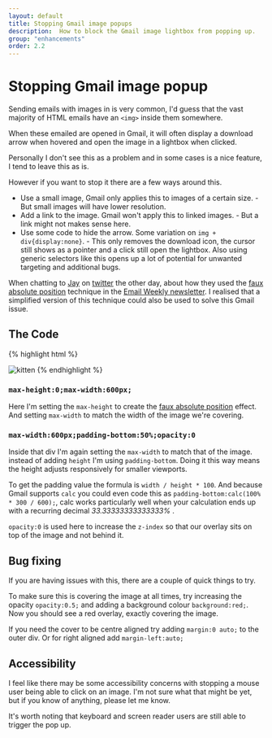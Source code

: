```yaml
---
layout: default
title: Stopping Gmail image popups
description:  How to block the Gmail image lightbox from popping up.
group: "enhancements"
order: 2.2
--- 
```


# Stopping Gmail image popup

Sending emails with images in is very common, I'd guess that the vast majority of HTML emails have an `<img>` inside them somewhere.

When these emailed are opened in Gmail, it will often display a download arrow when hovered and open the image in a lightbox when clicked.

Personally I don't see this as a problem and in some cases is a nice feature, I tend to leave this as is.

However if you want to stop it there are a few ways around this.  
* Use a small image, Gmail only applies this to images of a certain size. - But small images will have lower resolution.
* Add a link to the image.  Gmail won't apply this to linked images. - But a link might not makes sense here.
* Use some code to hide the arrow. Some variation on `img + div{display:none}`. - This only removes the download icon, the cursor still shows as a pointer and a click still open the lightbox.  Also using generic selectors like this opens up a lot of potential for unwanted targeting and additional bugs.

When chatting to [Jay](https://twitter.com/emailjay_) on [twitter](https://twitter.com/M_J_Robbins/status/1276554228710989825) the other day, about how they used the [faux absolute position](../email-enhancements/faux-absolute-position) technique in the [Email Weekly newsletter](http://emailweekly.co/). I realised that a simplified version of this  technique could also be used to solve this Gmail issue.

## The Code
{% highlight html %}
<div style="max-height:0;max-width:600px;">
  <div style="max-width:600px;padding-bottom:50%;opacity:0"></div>
</div>
<img src="https://placekitten.com/600/300" alt="kitten" style="max-width:100%;">
{% endhighlight %}

### `max-height:0;max-width:600px;`
Here I'm setting the `max-height` to create the [faux absolute position](../email-enhancements/faux-absolute-position) effect. And setting `max-width` to match the width of the image we're covering.

### `max-width:600px;padding-bottom:50%;opacity:0`
Inside that div I'm again setting the `max-width` to match that of the image.  instead of adding `height` I'm using `padding-bottom`.  Doing it this way means the height adjusts responsively for smaller viewports.  

To get the padding value the formula is `width / height * 100`.  And because Gmail supports `calc` you could even code this as `padding-bottom:calc(100% * 300 / 600);`, calc works particularly well when your calculation ends up with a recurring decimal _33.33333333333333%_ .

`opacity:0` is used here to increase the `z-index` so that our overlay sits on top of the image and not behind it.


## Bug fixing
If you are having issues with this, there are a couple of quick things to try.

To make sure this is covering the image at all times, try increasing the opacity `opacity:0.5;` and adding a background colour `background:red;`. Now you should see a red overlay, exactly covering the image.

If you need the cover to be centre aligned try adding `margin:0 auto;` to the outer div.  Or for right aligned add `margin-left:auto;`


## Accessibility

I feel like there may be some accessibility concerns with stopping a mouse user being able to click on an image.   I'm not sure what that might be yet, but if you know of anything, please let me know.

It's worth noting that keyboard and screen reader users are still able to trigger the pop up.
